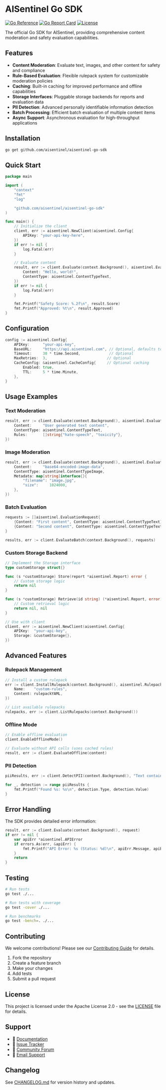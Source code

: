 # AISentinel Go SDK

[![Go Reference](https://pkg.go.dev/badge/github.com/aisentinel/aisentinel-go-sdk.svg)](https://pkg.go.dev/github.com/aisentinel/aisentinel-go-sdk)
[![Go Report Card](https://goreportcard.com/badge/github.com/aisentinel/aisentinel-go-sdk)](https://goreportcard.com/report/github.com/aisentinel/aisentinel-go-sdk)
[![License](https://img.shields.io/badge/License-Apache%202.0-blue.svg)](https://opensource.org/licenses/Apache-2.0)

The official Go SDK for AISentinel, providing comprehensive content moderation and safety evaluation capabilities.

## Features

- **Content Moderation**: Evaluate text, images, and other content for safety and compliance
- **Rule-Based Evaluation**: Flexible rulepack system for customizable moderation policies
- **Caching**: Built-in caching for improved performance and offline capabilities
- **Storage Interfaces**: Pluggable storage backends for reports and evaluation data
- **PII Detection**: Advanced personally identifiable information detection
- **Batch Processing**: Efficient batch evaluation of multiple content items
- **Async Support**: Asynchronous evaluation for high-throughput applications

## Installation

```bash
go get github.com/aisentinel/aisentinel-go-sdk
```

## Quick Start

```go
package main

import (
    "context"
    "fmt"
    "log"

    "github.com/aisentinel/aisentinel-go-sdk"
)

func main() {
    // Initialize the client
    client, err := aisentinel.NewClient(aisentinel.Config{
        APIKey: "your-api-key-here",
    })
    if err != nil {
        log.Fatal(err)
    }

    // Evaluate content
    result, err := client.Evaluate(context.Background(), aisentinel.EvaluationRequest{
        Content: "Hello, world!",
        ContentType: aisentinel.ContentTypeText,
    })
    if err != nil {
        log.Fatal(err)
    }

    fmt.Printf("Safety Score: %.2f\n", result.Score)
    fmt.Printf("Approved: %t\n", result.Approved)
}
```

## Configuration

```go
config := aisentinel.Config{
    APIKey:      "your-api-key",
    BaseURL:     "https://api.aisentinel.com", // Optional, defaults to production
    Timeout:     30 * time.Second,             // Optional
    MaxRetries:  3,                           // Optional
    CacheConfig: &aisentinel.CacheConfig{     // Optional caching
        Enabled: true,
        TTL:     5 * time.Minute,
    },
}
```

## Usage Examples

### Text Moderation

```go
result, err := client.Evaluate(context.Background(), aisentinel.EvaluationRequest{
    Content:     "User generated text content",
    ContentType: aisentinel.ContentTypeText,
    Rules:       []string{"hate-speech", "toxicity"},
})
```

### Image Moderation

```go
result, err := client.Evaluate(context.Background(), aisentinel.EvaluationRequest{
    Content:     "base64-encoded-image-data",
    ContentType: aisentinel.ContentTypeImage,
    Metadata: map[string]interface{}{
        "filename": "image.jpg",
        "size":     1024000,
    },
})
```

### Batch Evaluation

```go
requests := []aisentinel.EvaluationRequest{
    {Content: "First content", ContentType: aisentinel.ContentTypeText},
    {Content: "Second content", ContentType: aisentinel.ContentTypeText},
}

results, err := client.EvaluateBatch(context.Background(), requests)
```

### Custom Storage Backend

```go
// Implement the Storage interface
type customStorage struct{}

func (s *customStorage) Store(report *aisentinel.Report) error {
    // Custom storage logic
    return nil
}

func (s *customStorage) Retrieve(id string) (*aisentinel.Report, error) {
    // Custom retrieval logic
    return nil, nil
}

// Use with client
client, err := aisentinel.NewClient(aisentinel.Config{
    APIKey:  "your-api-key",
    Storage: &customStorage{},
})
```

## Advanced Features

### Rulepack Management

```go
// Install a custom rulepack
err := client.InstallRulepack(context.Background(), aisentinel.RulepackRequest{
    Name:    "custom-rules",
    Content: rulepackYAML,
})

// List available rulepacks
rulepacks, err := client.ListRulepacks(context.Background())
```

### Offline Mode

```go
// Enable offline evaluation
client.EnableOfflineMode()

// Evaluate without API calls (uses cached rules)
result, err := client.EvaluateOffline(content)
```

### PII Detection

```go
piiResults, err := client.DetectPII(context.Background(), "Text containing email@example.com and phone 555-1234")

for _, detection := range piiResults {
    fmt.Printf("Found %s: %s\n", detection.Type, detection.Value)
}
```

## Error Handling

The SDK provides detailed error information:

```go
result, err := client.Evaluate(context.Background(), request)
if err != nil {
    var apiErr *aisentinel.APIError
    if errors.As(err, &apiErr) {
        fmt.Printf("API Error: %s (Status: %d)\n", apiErr.Message, apiErr.StatusCode)
    }
    return
}
```

## Testing

```bash
# Run tests
go test ./...

# Run tests with coverage
go test -cover ./...

# Run benchmarks
go test -bench=. ./...
```

## Contributing

We welcome contributions! Please see our [Contributing Guide](CONTRIBUTING.md) for details.

1. Fork the repository
2. Create a feature branch
3. Make your changes
4. Add tests
5. Submit a pull request

## License

This project is licensed under the Apache License 2.0 - see the [LICENSE](LICENSE) file for details.

## Support

- 📖 [Documentation](https://docs.aisentinel.com/go-sdk)
- 🐛 [Issue Tracker](https://github.com/aisentinel/aisentinel-go-sdk/issues)
- 💬 [Community Forum](https://community.aisentinel.com)
- 📧 [Email Support](mailto:support@aisentinel.com)

## Changelog

See [CHANGELOG.md](CHANGELOG.md) for version history and updates.

